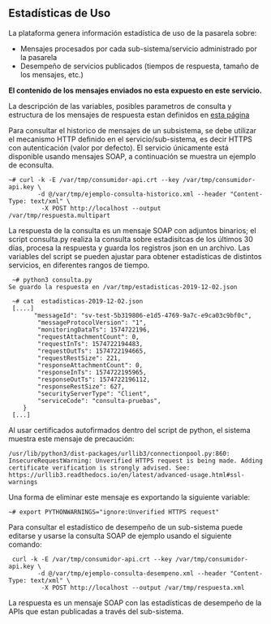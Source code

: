 ## Estadísticas de Uso

La plataforma genera información estadística de uso de la pasarela sobre:
 * Mensajes procesados por cada sub-sistema/servicio administrado por la pasarela
 * Desempeño de servicios publicados (tiempos de respuesta, tamaño de los mensajes, etc.) 
 
 __El contenido de los mensajes enviados no esta expuesto en este servicio.__
 
 La descripción de las variables, posibles parametros de consulta y estructura de los mensajes de respuesta estan definidos en [esta página](https://github.com/nordic-institute/X-Road/blob/6.22.0/doc/OperationalMonitoring/Protocols/pr-opmon_x-road_operational_monitoring_protocol_Y-1096-2.md)

Para consultar el historico de mensajes de un subsistema, se debe utilizar el mecanismo HTTP definido en el servicio/sub-sistema, es decir HTTPS con autenticación (valor por defecto). El servicio únicamente está disponible usando mensajes SOAP, a continuación se muestra un ejemplo de econsulta.

```
~# curl -k -E /var/tmp/consumidor-api.crt --key /var/tmp/consumidor-api.key \
        -d @/var/tmp/ejemplo-consulta-historico.xml --header "Content-Type: text/xml" \
         -X POST http://localhost --output /var/tmp/respuesta.multipart
```
La respuesta de la consulta es un mensaje SOAP con adjuntos binarios; el script consulta.py realiza la consulta sobre estadisitcas de los últimos 30 días, procesa la respuesta y guarda los registros json en un archivo. Las variables del script se pueden ajustar para obtener estadísticas de distintos servicios, en diferentes rangos de tiempo. 

```
 ~# python3 consulta.py
Se guardo la respuesta en /var/tmp/estadisticas-2019-12-02.json

 ~# cat  estadisticas-2019-12-02.json
 [....]
       "messageId": "sv-test-5b319806-e1d5-4769-9a7c-e9ca03c9bf0c",
        "messageProtocolVersion": "1",
        "monitoringDataTs": 1574722196,
        "requestAttachmentCount": 0,
        "requestInTs": 1574722194483,
        "requestOutTs": 1574722194665,
        "requestRestSize": 221,
        "responseAttachmentCount": 0,
        "responseInTs": 1574722195965,
        "responseOutTs": 1574722196112,
        "responseRestSize": 627,
        "securityServerType": "Client",
        "serviceCode": "consulta-pruebas",
    }
 [...]   
```

Al usar certificados autofirmados dentro del script de python, el sistema muestra este mensaje de precaución:
```
/usr/lib/python3/dist-packages/urllib3/connectionpool.py:860: InsecureRequestWarning: Unverified HTTPS request is being made. Adding certificate verification is strongly advised. See: https://urllib3.readthedocs.io/en/latest/advanced-usage.html#ssl-warnings
```
Una forma de eliminar este mensaje es exportando la siguiente variable:
```
~# export PYTHONWARNINGS="ignore:Unverified HTTPS request"
```

Para consultar el estadístico de desempeño de un sub-sistema puede editarse y usarse la consulta SOAP de ejemplo usando el siguiente comando:
```
 curl -k -E /var/tmp/consumidor-api.crt --key /var/tmp/consumidor-api.key \
        -d @/var/tmp/ejemplo-consulta-desempeno.xml --header "Content-Type: text/xml" \
         -X POST http://localhost --output /var/tmp/respuesta.xml
```
La respuesta es un mensaje SOAP con las estadísticas de desempeño de la APIs que estan publicadas a través del sub-sistema.

